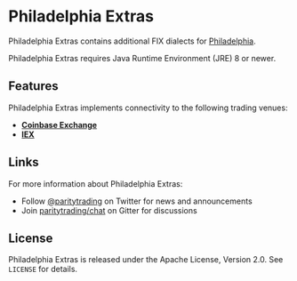 Philadelphia Extras
===================

Philadelphia Extras contains additional FIX dialects for [Philadelphia][].

  [Philadelphia]: https://github.com/paritytrading/philadelphia

Philadelphia Extras requires Java Runtime Environment (JRE) 8 or newer.


Features
--------

Philadelphia Extras implements connectivity to the following trading venues:

  - [**Coinbase Exchange**](philadelphia-coinbase)
  - [**IEX**](philadelphia-iex)


Links
-----

For more information about Philadelphia Extras:

  - Follow [@paritytrading](https://twitter.com/paritytrading) on Twitter for
    news and announcements
  - Join [paritytrading/chat](https://gitter.im/paritytrading/chat) on Gitter
    for discussions


License
-------

Philadelphia Extras is released under the Apache License, Version 2.0. See
`LICENSE` for details.
